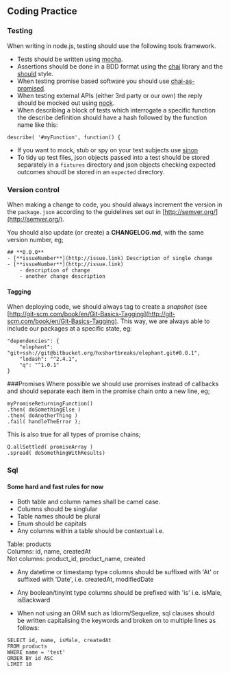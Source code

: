 ## Coding Practice

### Testing

When writing in node.js, testing should use the following tools framework.

* Tests should be written using [mocha](https://github.com/visionmedia/mocha).
* Assertions should be done in a BDD format using the [chai](https://github.com/chaijs/chai) library and the [should](http://chaijs.com/guide/styles/) style.
* When testing promise based software you should use [chai-as-promised](https://github.com/domenic/chai-as-promised/).
* When testing external APIs (either 3rd party or our own) the reply should be mocked out using [nock](https://github.com/pgte/nock).
* When describing a block of tests which interrogate a specific function the describe definition should have a hash followed by the function name like this:
```
describe( '#myFunction', function() {
```

* If you want to mock, stub or spy on your test subjects use [sinon](sinonjs.org)
* To tidy up test files, json objects passed into a test should be stored separately in a `fixtures` directory and json objects checking expected outcomes shoudl be stored in an `expected` directory.

### Version control

When making a change to code, you should always increment the version in the ```package.json``` according to the guidelines set out in [http://semver.org/](http://semver.org/).

You should also update (or create) a **CHANGELOG.md**, with the same version number, eg;

```
## **0.0.0**
- [**issueNumber**](http://issue.link) Description of single change 
- [**issueNumber**](http://issue.link)
    - description of change
    - another change description
```

#### Tagging

When deploying code, we should always tag to create a *snapshot* (see [http://git-scm.com/book/en/Git-Basics-Tagging](http://git-scm.com/book/en/Git-Basics-Tagging).
This way, we are always able to include our packages at a specific state, eg:

```
"dependencies": {
	"elephant": "git+ssh://git@bitbucket.org/hxshortbreaks/elephant.git#0.0.1",
	"lodash": "^2.4.1",
	"q": "^1.0.1"
}
```
###Promises
Where possible we should use promises instead of callbacks and should separate each item in the promise chain onto a new line, eg;

```
myPromiseReturningFunction()
.then( doSomethingElse )
.then( doAnotherThing )
.fail( handleTheError );
``` 

This is also true for all types of promise chains;

```
Q.allSettled( promiseArray )
.spread( doSomethingWithResults)
```

### Sql

#### Some hard and fast rules for now

* Both table and column names shall be camel case.
* Columns should be singlular
* Table names should be plural
* Enum should be capitals
* Any columns within a table should be contextual i.e.

Table: products  
Columns: id, name, createdAt  
Not columns: product_id, product_name, created

* Any datetime or timestamp type columns should be suffixed with 'At' or suffixed with 'Date', i.e. createdAt, modifiedDate
* Any boolean/tinyInt type columns should be prefixed with 'is' i.e. isMale, isBackward

* When not using an ORM such as Idiorm/Sequelize, sql clauses should be written capitalising the keywords and broken on to multiple lines as follows:

```
SELECT id, name, isMale, createdAt
FROM products
WHERE name = 'test'
ORDER BY id ASC
LIMIT 10
```
